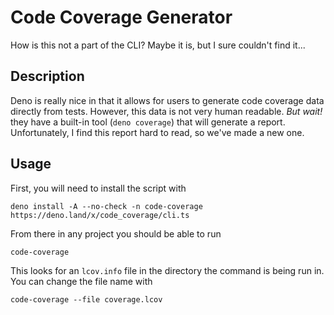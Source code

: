 # Code Coverage Generator

How is this not a part of the CLI? Maybe it is, but I sure couldn't find it...

## Description

Deno is really nice in that it allows for users to generate code coverage data
directly from tests. However, this data is not very human readable. _But wait!_
they have a built-in tool (`deno coverage`) that will generate a report.
Unfortunately, I find this report hard to read, so we've made a new one.

## Usage

First, you will need to install the script with

```
deno install -A --no-check -n code-coverage https://deno.land/x/code_coverage/cli.ts
```

From there in any project you should be able to run

```
code-coverage
```

This looks for an `lcov.info` file in the directory the command is being run in.
You can change the file name with

```
code-coverage --file coverage.lcov
```
